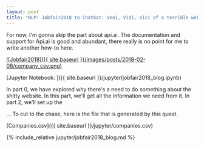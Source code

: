```yaml
---
layout: post
title: "NLP: Jobfair2018 to Chatbot: Veni, Vidi, Vici of a terrible website. (Part3: Write a Python Flask WebAPI that talks to Api.ai)"
---
```


For now, I'm gonna skip the part about api.ai. The documentation and support for Api.ai is good and abundant, there really is no point for me to write another how-to here.

[![Jobfair2018]({{ site.baseurl }}/images/posts/2018-02-08/company_csv.png)]({{page.url}})

[Jupyter Notebook: ]({{ site.baseurl }}/jupyter/jobfair2018_blog.ipynb)

In part 0, we have explored why there's a need to do something about the shitty website. In this part, we'll get all the information we need from it. In part 2, we'll set up the

... To cut to the chase, here is the file that is generated by this quest.

[Companies.csv]({{ site.baseurl }}/jupyter/companies.csv)

{% include_relative jupyter/jobfair2018_blog.md %}
